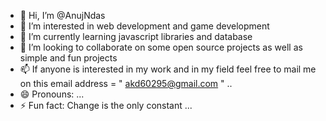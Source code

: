- 👋 Hi, I’m @AnujNdas
- 👀 I’m interested in web development and game development
- 🌱 I’m currently learning javascript libraries and database 
- 💞️ I’m looking to collaborate on some open source projects as well as simple and fun projects 
- 📫 If anyone is interested in my work and in my field feel free to mail me on this email address = " akd60295@gmail.com " ..
- 😄 Pronouns: ...
- ⚡ Fun fact: Change is the only constant ...

<!---
AnujNdas/AnujNdas is a ✨ special ✨ repository because its `README.md` (this file) appears on your GitHub profile.
You can click the Preview link to take a look at your changes.
--->
